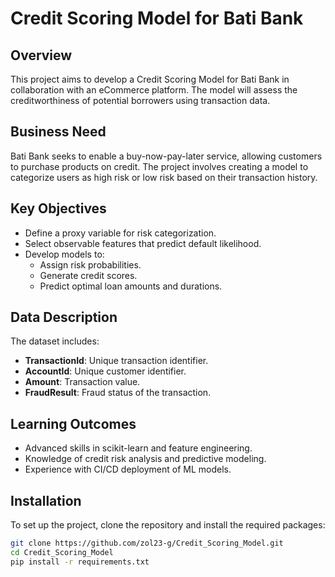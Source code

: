 # Credit Scoring Model for Bati Bank

## Overview
This project aims to develop a Credit Scoring Model for Bati Bank in collaboration with an eCommerce platform. The model will assess the creditworthiness of potential borrowers using transaction data.

## Business Need
Bati Bank seeks to enable a buy-now-pay-later service, allowing customers to purchase products on credit. The project involves creating a model to categorize users as high risk or low risk based on their transaction history.

## Key Objectives
- Define a proxy variable for risk categorization.
- Select observable features that predict default likelihood.
- Develop models to:
  - Assign risk probabilities.
  - Generate credit scores.
  - Predict optimal loan amounts and durations.

## Data Description
The dataset includes:
- **TransactionId**: Unique transaction identifier.
- **AccountId**: Unique customer identifier.
- **Amount**: Transaction value.
- **FraudResult**: Fraud status of the transaction.

## Learning Outcomes
- Advanced skills in scikit-learn and feature engineering.
- Knowledge of credit risk analysis and predictive modeling.
- Experience with CI/CD deployment of ML models.

## Installation
To set up the project, clone the repository and install the required packages:
```bash
git clone https://github.com/zol23-g/Credit_Scoring_Model.git
cd Credit_Scoring_Model
pip install -r requirements.txt
